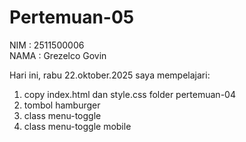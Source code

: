 # Pertemuan-05

NIM : 2511500006<br>
NAMA : Grezelco Govin<br>

Hari ini, rabu 22.oktober.2025 saya mempelajari:
<ol>
    <li>copy index.html dan style.css folder pertemuan-04</li>
    <li>tombol hamburger</li>
    <li>class menu-toggle</li>
    <li>class menu-toggle mobile</li>
</ol>